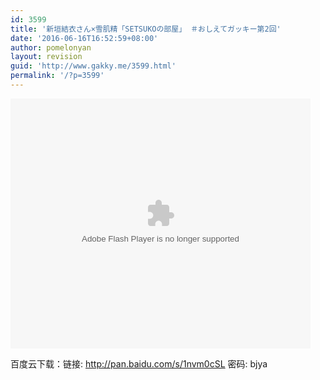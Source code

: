 ```yaml
---
id: 3599
title: '新垣結衣さん×雪肌精「SETSUKOの部屋」 ＃おしえてガッキー第2回'
date: '2016-06-16T16:52:59+08:00'
author: pomelonyan
layout: revision
guid: 'http://www.gakky.me/3599.html'
permalink: '/?p=3599'
---
```


<embed align="middle" height="400" src="http://player.youku.com/player.php/sid/XMTYxMDMzNDI0MA==/v.swf" type="application/x-shockwave-flash" width="480"></embed>

百度云下载：链接: http://pan.baidu.com/s/1nvm0cSL 密码: bjya